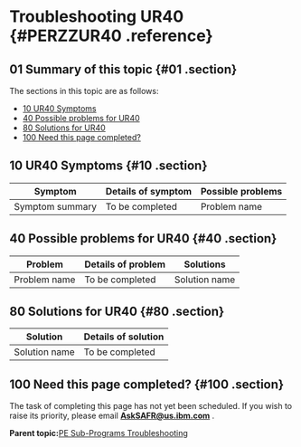 # Troubleshooting UR40 {#PERZZUR40 .reference}

## 01 Summary of this topic {#01 .section}

The sections in this topic are as follows:

-   [10 UR40 Symptoms](PERZZUR40.md#10)
-   [40 Possible problems for UR40](PERZZUR40.md#40)
-   [80 Solutions for UR40](PERZZUR40.md#80)
-   [100 Need this page completed?](PERZZUR40.md#100)

## 10 UR40 Symptoms {#10 .section}

|Symptom|Details of symptom|Possible problems|
|-------|------------------|-----------------|
|Symptom summary|To be completed|Problem name|

## 40 Possible problems for UR40 {#40 .section}

|Problem|Details of problem|Solutions|
|-------|------------------|---------|
|Problem name|To be completed|Solution name|

## 80 Solutions for UR40 {#80 .section}

|Solution|Details of solution|
|--------|-------------------|
|Solution name|To be completed|

## 100 Need this page completed? {#100 .section}

The task of completing this page has not yet been scheduled. If you wish to raise its priority, please email **AskSAFR@us.ibm.com** .

**Parent topic:**[PE Sub-Programs Troubleshooting](../html/AAR940PMSubPTr.md)

